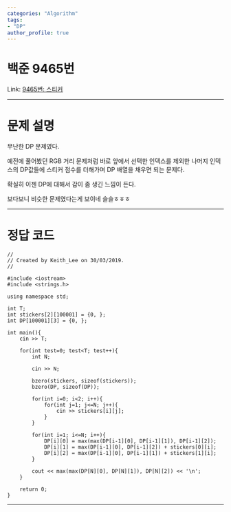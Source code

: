 ```yaml
---
categories: "Algorithm"
tags: 
- "DP"
author_profile: true
---
```

# 백준 9465번
Link: [9465번: 스티커][BOJLink]

[BOJLink]: https://www.acmicpc.net/problem/9465
<hr/>

# 문제 설명
무난한 DP 문제였다.

예전에 풀어봤던 RGB 거리 문제처럼 바로 앞에서 선택한 인덱스를 제외한 나머지 인덱스의 DP값들에 스티커 점수를 더해가며 DP 배열을 채우면 되는 문제다.

확실히 이젠 DP에 대해서 감이 좀 생긴 느낌이 든다.

보다보니 비슷한 문제였다는게 보이네 슬슬ㅎㅎㅎ
<hr/>

# 정답 코드
```
//
// Created by Keith_Lee on 30/03/2019.
//

#include <iostream>
#include <strings.h>

using namespace std;

int T;
int stickers[2][100001] = {0, };
int DP[100001][3] = {0, };

int main(){
    cin >> T;

    for(int test=0; test<T; test++){
        int N;

        cin >> N;

        bzero(stickers, sizeof(stickers));
        bzero(DP, sizeof(DP));

        for(int i=0; i<2; i++){
            for(int j=1; j<=N; j++){
                cin >> stickers[i][j];
            }
        }

        for(int i=1; i<=N; i++){
            DP[i][0] = max(max(DP[i-1][0], DP[i-1][1]), DP[i-1][2]);
            DP[i][1] = max(DP[i-1][0], DP[i-1][2]) + stickers[0][i];
            DP[i][2] = max(DP[i-1][0], DP[i-1][1]) + stickers[1][i];
        }

        cout << max(max(DP[N][0], DP[N][1]), DP[N][2]) << '\n';
    }

    return 0;
}
```
<hr/>